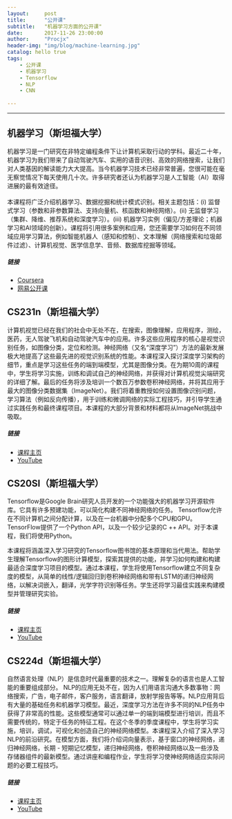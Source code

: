 ```yaml
---
layout:     post
title:      "公开课"
subtitle:   "机器学习方面的公开课"
date:       2017-11-26 23:00:00
author:     "Procjx"
header-img: "img/blog/machine-learning.jpg"
catalog: hello true
tags:
    - 公开课
    - 机器学习
    - Tensorflow
    - NLP
    - CNN  
    
---
```


---

## 机器学习（斯坦福大学）
机器学习是一门研究在非特定编程条件下让计算机采取行动的学科。最近二十年，机器学习为我们带来了自动驾驶汽车、实用的语音识别、高效的网络搜索，让我们对人类基因的解读能力大大提高。当今机器学习技术已经非常普遍，您很可能在毫无察觉情况下每天使用几十次。许多研究者还认为机器学习是人工智能（AI）取得进展的最有效途径。<br/>
<br/>
本课程将广泛介绍机器学习、数据挖掘和统计模式识别。相关主题包括：(i) 监督式学习（参数和非参数算法、支持向量机、核函数和神经网络）。(ii) 无监督学习（集群、降维、推荐系统和深度学习）。(iii) 机器学习实例（偏见/方差理论；机器学习和AI领域的创新）。课程将引用很多案例和应用，您还需要学习如何在不同领域应用学习算法，例如智能机器人（感知和控制）、文本理解（网络搜索和垃圾邮件过滤）、计算机视觉、医学信息学、音频、数据库挖掘等领域。<br/>
##### 链接
- [Coursera](https://www.coursera.org/learn/machine-learning)
- [网易公开课](http://open.163.com/special/opencourse/machinelearning.html)

## CS231n（斯坦福大学）
计算机视觉已经在我们的社会中无处不在，在搜索，图像理解，应用程序，测绘，医药，无人驾驶飞机和自动驾驶汽车中的应用。许多这些应用程序的核心是视觉识别任务，如图像分类，定位和检测。神经网络（又名“深度学习”）方法的最新发展极大地提高了这些最先进的视觉识别系统的性能。本课程深入探讨深度学习架构的细节，重点是学习这些任务的端到端模型，尤其是图像分类。在为期10周的课程中，学生将学习实施，训练和调试自己的神经网络，并获得对计算机视觉尖端研究的详细了解。最后的任务将涉及培训一个数百万参数卷积神经网络，并将其应用于最大的图像分类数据集（ImageNet）。我们将着重教授如何设置图像识别问题，学习算法（例如反向传播），用于训练和微调网络的实际工程技巧，并引导学生通过实践任务和最终课程项目。本课程的大部分背景和材料都将从ImageNet挑战中吸取。<br/>
##### 链接
- [课程主页](http://cs231n.stanford.edu/)
- [YouTube](https://www.youtube.com/playlist?list=PL3FW7Lu3i5JvHM8ljYj-zLfQRF3EO8sYv)

## CS20SI（斯坦福大学）
Tensorflow是Google Brain研究人员开发的一个功能强大的机器学习开源软件库。它具有许多预建功能，可以简化构建不同神经网络的任务。 Tensorflow允许在不同计算机之间分配计算，以及在一台机器中分配多个CPU和GPU。 TensorFlow提供了一个Python API，以及一个较少记录的C ++ API。对于本课程，我们将使用Python。

本课程将涵盖深入学习研究的Tensorflow图书馆的基本原理和当代用法。帮助学生理解Tensorflow的图形计算模型，探索其提供的功能，并学习如何构建和构建最适合深度学习项目的模型。通过本课程，学生将使用Tensorflow建立不同复杂度的模型，从简单的线性/逻辑回归到卷积神经网络和带有LSTM的递归神经网络，以解决词嵌入，翻译，光学字符识别等任务。学生还将学习最佳实践来构建模型并管理研究实验。<br/>
##### 链接
- [课程主页](https://web.stanford.edu/class/cs20si/)
- [YouTube](https://www.youtube.com/watch?v=g-EvyKpZjmQ&list=PLQ0sVbIj3URf94DQtGPJV629ctn2c1zN-)

## CS224d（斯坦福大学）
自然语言处理（NLP）是信息时代最重要的技术之一。理解复杂的语言也是人工智能的重要组成部分。 NLP的应用无处不在，因为人们用语言沟通大多数事物：网络搜索，广告，电子邮件，客户服务，语言翻译，放射学报告等等。NLP应用背后有大量的基础任务和机器学习模型。最近，深度学习方法在许多不同的NLP任务中获得了非常高的性能。这些模型通常可以通过单一的端到端模型进行培训，而且不需要传统的，特定于任务的特征工程。在这个冬季的季度课程中，学生将学习实施，培训，调试，可视化和创造自己的神经网络模型。本课程深入介绍了深入学习NLP的前沿研究。在模型方面，我们将介绍词向量表示，基于窗口的神经网络，递归神经网络，长期 - 短期记忆模型，递归神经网络，卷积神经网络以及一些涉及存储器组件的最新模型。通过讲座和编程作业，学生将学习使神经网络适应实际问题的必要工程技巧。<br/>
##### 链接
- [课程主页](http://web.stanford.edu/class/cs224n/)
- [YouTube](https://www.youtube.com/playlist?list=PL3FW7Lu3i5Jsnh1rnUwq_TcylNr7EkRe6)
